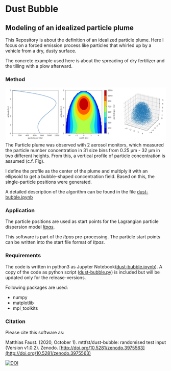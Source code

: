 # Dust Bubble

## Modeling of an idealized particle plume

This Repository is about the definition of an idealized particle plume.
Here I focus on a forced emission process like particles that whirled up by a vehicle from a dry, dusty surface.

The concrete example used here is about the spreading of dry fertilizer and the tilling with a plow afterward.

### Method
![](example.png)
The Particle plume was observed with 2 aerosol monitors, which measured the particle number concentration in 31 size bins from 0.25 &mu;m  - 32 &mu;m in two different heights.
From this, a vertical profile of particle concentration is assumed (c.f. Fig).

I define the profile as the center of the plume and multiply it with an ellipsoid to get a bubble-shaped concentration field.
Based on this, the single-particle positions were generated.

A detailed description of the algorithm can be found in the file  [dust-bubble.ipynb](dust-bubble.ipynb)


### Application

The particle positions are used as start points for the Lagrangian particle dispersion model *[Itpas](https://zenodo.org/record/3932248)*.

This software is part of the *Itpas* pre-processing.
The particle start points can be written into the start file format of *Itpas*.  
<!-- Details on the particle model and its application can be found (later) at Faust et al. (in Prep.) -->

### Requirements
The code is written in python3 as Jupyter Notebook([dust-bubble.ipynb](dust-bubble.ipynb)). A copy of the code as python script ([dust-bubble.py](dust-bubble.py)) is included but will be updated only for the release-versions.

Following packages are used:
- numpy
- matplotlib
- mpl_toolkits



### Citation
Please cite this software as:

Matthias Faust. (2020, October 1). mttfst/dust-bubble: randomised test input (Version v1.0.2). Zenodo. [http://doi.org/10.5281/zenodo.3975563](http://doi.org/10.5281/zenodo.3975563)

[![DOI](https://zenodo.org/badge/DOI/10.5281/zenodo.3975563.svg)](https://doi.org/10.5281/zenodo.3975563)
